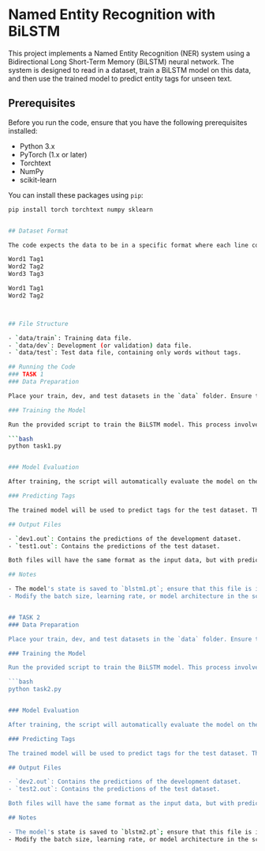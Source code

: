 # Named Entity Recognition with BiLSTM

This project implements a Named Entity Recognition (NER) system using a Bidirectional Long Short-Term Memory (BiLSTM) neural network. The system is designed to read in a dataset, train a BiLSTM model on this data, and then use the trained model to predict entity tags for unseen text.

## Prerequisites

Before you run the code, ensure that you have the following prerequisites installed:

- Python 3.x
- PyTorch (1.x or later)
- Torchtext
- NumPy
- scikit-learn

You can install these packages using `pip`:

```bash
pip install torch torchtext numpy sklearn


## Dataset Format

The code expects the data to be in a specific format where each line contains a word followed by its corresponding entity tag, separated by a space. Sentences in the dataset should be separated by blank lines. Here is an example:

Word1 Tag1
Word2 Tag2
Word3 Tag3

Word1 Tag1
Word2 Tag2



## File Structure

- `data/train`: Training data file.
- `data/dev`: Development (or validation) data file.
- `data/test`: Test data file, containing only words without tags.

## Running the Code
### TASK 1
### Data Preparation

Place your train, dev, and test datasets in the `data` folder. Ensure they are named `train`, `dev`, and `test` respectively.

### Training the Model

Run the provided script to train the BiLSTM model. This process involves reading the data, creating a vocabulary, converting the data to indices, and then training the model using the training data.

```bash
python task1.py


### Model Evaluation

After training, the script will automatically evaluate the model on the development dataset and output the performance metrics.

### Predicting Tags

The trained model will be used to predict tags for the test dataset. The predictions will be saved to a file named `test1.out`.

## Output Files

- `dev1.out`: Contains the predictions of the development dataset.
- `test1.out`: Contains the predictions of the test dataset.

Both files will have the same format as the input data, but with predicted tags replacing the actual tags.

## Notes

- The model's state is saved to `blstm1.pt`; ensure that this file is in the same directory as your script when running predictions.
- Modify the batch size, learning rate, or model architecture in the script as needed to improve performance.


## TASK 2
### Data Preparation

Place your train, dev, and test datasets in the `data` folder. Ensure they are named `train`, `dev`, and `test` respectively.

### Training the Model

Run the provided script to train the BiLSTM model. This process involves reading the data, creating a vocabulary, converting the data to indices, and then training the model using the training data.

```bash
python task2.py


### Model Evaluation

After training, the script will automatically evaluate the model on the development dataset and output the performance metrics.

### Predicting Tags

The trained model will be used to predict tags for the test dataset. The predictions will be saved to a file named `test2.out`.

## Output Files

- `dev2.out`: Contains the predictions of the development dataset.
- `test2.out`: Contains the predictions of the test dataset.

Both files will have the same format as the input data, but with predicted tags replacing the actual tags.

## Notes

- The model's state is saved to `blstm2.pt`; ensure that this file is in the same directory as your script when running predictions.
- Modify the batch size, learning rate, or model architecture in the script as needed to improve performance.





